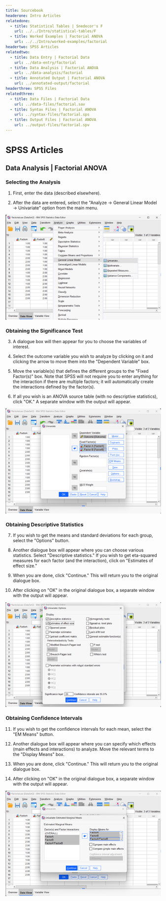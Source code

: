 ```yaml
---
title: Sourcebook
headerone: Intro Articles
relatedone:
  - title: Statistical Tables | Snedecor's F
    url: ../../Intro/statistical-tables/F
  - title: Worked Examples | Factorial ANOVA
    url: ../../Intro/worked-examples/factorial
headertwo: SPSS Articles
relatedtwo:
  - title: Data Entry | Factorial Data
    url: ../data-entry/factorial
  - title: Data Analysis | Factorial ANOVA
    url: ../data-analysis/factorial
  - title: Annotated Output | Factorial ANOVA
    url: ../annotated-output/factorial
headerthree: SPSS Files
relatedthree:
  - title: Data Files | Factorial Data
    url: ../data-files/factorial.sav
  - title: Syntax Files | Factorial ANOVA
    url: ../syntax-files/factorial.sps
  - title: Output Files | Factorial ANOVA
    url: ../output-files/factorial.spv
---
```


# SPSS Articles

## Data Analysis | Factorial ANOVA

### Selecting the Analysis

1. First, enter the data (described elsewhere). 

2. After the data are entered, select the "Analyze → General Linear Model → Univariate" option from the main menu. 

<p align="center"><kbd><img src="factorial1.png"></kbd></p>

### Obtaining the Significance Test 

3. A dialogue box will then appear for you to choose the variables of interest. 

4. Select the outcome variable you wish to analyze by clicking on it and clicking the arrow to move them into the "Dependent Variable" box. 

5. Move the variable(s) that defines the different groups to the "Fixed  Factor(s)" box. Note that SPSS will not require you to enter anything for the interaction if there are multiple factors; it will automatically create the interactions defined by the factor(s). 

6. If all you wish is an ANOVA source table (with no descriptive statistics), click "OK." A separate window with the output will appear. 

<p align="center"><kbd><img src="factorial2.png"></kbd></p>

### Obtaining Descriptive Statistics

7. If you wish to get the means and standard deviations for each group, select the "Options" button.

8. Another dialogue box will appear where you can choose various statistics. Select "Descriptive statistics." If you wish to get eta-squared measures for each factor (and the interaction), click on "Estimates of effect size." 

9. When you are done, click "Continue." This will return you to the original dialogue box.

10. After clicking on "OK" in the original dialogue box, a separate window with the  output will appear.

<p align="center"><kbd><img src="factorial3.png"></kbd></p>

### Obtaining Confidence Intervals

11. If you wish to get the confidence intervals for each mean, select the "EM Means" button. 

12. Another dialogue box will appear where you can specify which effects (main effects and interactions) to analyze. Move the relevant terms to the "Display Means" box. 

13. When you are done, click "Continue." This will return you to the original dialogue box.

14. After clicking on "OK" in the original dialogue box, a separate window with the output will appear.

<p align="center"><kbd><img src="factorial4.png"></kbd></p>
